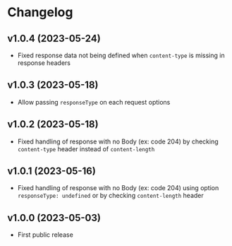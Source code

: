 # Changelog

## v1.0.4 (2023-05-24)

- Fixed response data not being defined when `content-type` is missing in response headers

## v1.0.3 (2023-05-18)

- Allow passing `responseType` on each request options

## v1.0.2 (2023-05-18)

- Fixed handling of response with no Body (ex: code 204) by checking `content-type` header instead
  of `content-length`

## v1.0.1 (2023-05-16)

- Fixed handling of response with no Body (ex: code 204) using option `responseType: undefined` or
  by checking `content-length` header

## v1.0.0 (2023-05-03)

- First public release

